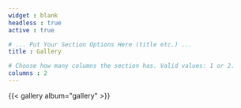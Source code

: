 ```yaml
---
widget : blank
headless : true
active : true

# ... Put Your Section Options Here (title etc.) ...
title : Gallery

# Choose how many columns the section has. Valid values: 1 or 2.
columns : 2
---
```


{{< gallery album="gallery" >}}
